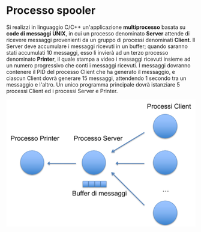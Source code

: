 Processo spooler
================

Si realizzi in linguaggio C/C++ un'applicazione **multiprocesso** basata
su **code di messaggi UNIX**, in cui un processo denominato **Server**
attende di ricevere messaggi provenienti da un gruppo di processi
denominati **Client**. Il Server deve accumulare i messaggi ricevuti in
un buffer; quando saranno stati accumulati 10 messaggi, esso lì invierà
ad un terzo processo denominato **Printer**, il quale stampa a video i
messaggi ricevuti insieme ad un numero progressivo che conti i messaggi
ricevuti. I messaggi dovranno contenere il PID del processo Client che
ha generato il messaggio, e ciascun Client dovrà generare 15 messaggi,
attendendo 1 secondo tra un messaggio e l'altro. Un unico programma
principale dovrà istanziare 5 processi Client ed i processi Server e
Printer.

![image](/images/ambiente_locale/code_messaggi/processo_spooler.png)
